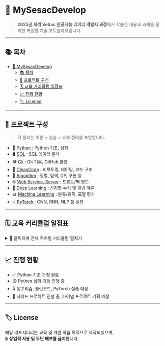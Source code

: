 # 🌱 MySesacDevelop

> **2025년 새싹 SeSac 인공지능 데이터 개발자 과정**에서 학습한 내용과 과제를 정리한 복습형 기술 포트폴리오입니다.  

---

## 📚 목차

- [🌱 MySesacDevelop](#-mysesacdevelop)
  - [📚 목차](#-목차)
  - [📂 프로젝트 구성](#-프로젝트-구성)
  - [🗓️ 교육 커리큘럼 일정표](#️-교육-커리큘럼-일정표)
  - [📈 진행 현황](#-진행-현황)
  - [🏷️ License](#️-license)

---

## 📂 프로젝트 구성

> 각 폴더는 이론 + 실습 + 과제 정리를 포함합니다.

- 🐍 [Python](./1_Python/) : Python 기초, 심화
- 🛢️ [SQL](./2_SQL/) : SQL 데이터 분석
- 🛠️ [Git](./3_Git/) : Git 기본, GitHub 활용
- 🧹 [CleanCode](./4_CleanCode/) : 리팩토링, 네이밍, 코드 구조
- 🧮 [Algorithm](./5_Algorithm/) : 정렬, 탐색, DP, 구현 등
- 🌐 [Web Service, Server](./6_Web_Service_Server) : 프론트/백 엔드 
- 🧠 [Deep Learning](./7_DeepLearning/) : 신경망 수식 및 개념 이론
- 📊 [Machine Learning](./8_Machine_Learning/) : 분류/회귀, 모델 평가
- 🔥 [PyTorch](./9_PyTorch/) : CNN, RNN, NLP 등 실전

---

## 🗓️ 교육 커리큘럼 일정표

<details>
<summary>📅 클릭하여 전체 주차별 커리큘럼 펼치기</summary>

| 주차 | 기간 | 과정명 | 주요 내용 |
|------|------------|-------------------------|----------------------------|
| 1~3주차 | 04.23 ~ 05.08 | 🐍 Python 기초 | 자료형, 조건문, 함수 |
| 4주차 | 05.09 ~ 05.14 | 🧩 Python 심화 | 예외, 모듈, 파일 |
| 5~6주차 | 05.15 ~ 05.27 | 🛢️ SQL / Git | SQL 쿼리, Git 기본 |
| 7주차 | 05.28 ~ 06.03 | 🧹 Clean Code | 리팩토링, 네이밍 |
| 8~10주차 | 06.04 ~ 06.18 | 🧮 Algorithm | 정렬, 탐색, DP |
| 11~12주차 | 06.19 ~ 06.27 | 🌐 Web | HTML, JS, Flask, Django |
| 13~14주차 | 06.30 ~ 07.10 | 🧠 DL / ML | 신경망 수식, 모델 평가 |
| 15~21주차 | 07.11 ~ 08.26 | 🔥 PyTorch | CNN, RNN, NLP |
| 22~28주차 | 08.27 ~ 09.22 | 🚀 파이널 프로젝트 | 기획 ~ 구현 ~ 발표 |

</details>

---

## 📈 진행 현황

- ✅ Python 기초 과정 완료
- 🟡 Python 심화 과정 진행 중
- ⏳ 알고리즘, 클린코드, PyTorch 실습 예정
- 🚀 사이드 프로젝트 진행 중, 파이널 프로젝트 기획 예정

---

## 🏷️ License

해당 리포지터리는 교육 및 개인 학습 목적으로 제작되었으며,  
🔒 **상업적 사용 및 무단 배포를 금지**합니다.
